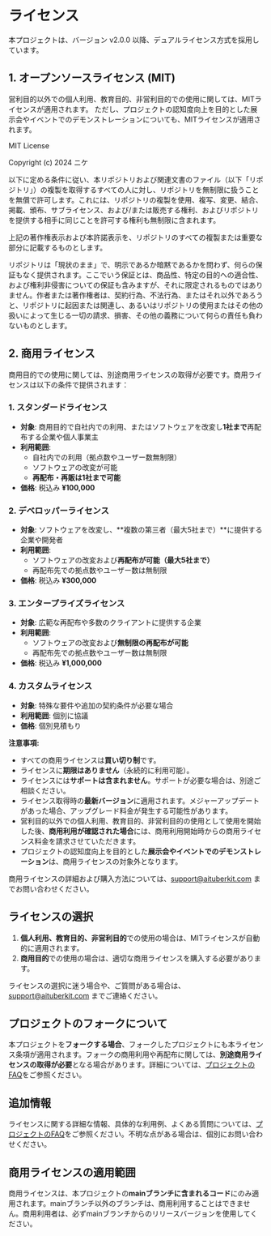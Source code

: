 # ライセンス

本プロジェクトは、バージョン v2.0.0 以降、デュアルライセンス方式を採用しています。

## 1. オープンソースライセンス (MIT)

営利目的以外での個人利用、教育目的、非営利目的での使用に関しては、MITライセンスが適用されます。
ただし、プロジェクトの認知度向上を目的とした展示会やイベントでのデモンストレーションについても、MITライセンスが適用されます。

MIT License

Copyright (c) 2024 ニケ

以下に定める条件に従い、本リポジトリおよび関連文書のファイル（以下「リポジトリ」）の複製を取得するすべての人に対し、リポジトリを無制限に扱うことを無償で許可します。これには、リポジトリの複製を使用、複写、変更、結合、掲載、頒布、サブライセンス、および/または販売する権利、およびリポジトリを提供する相手に同じことを許可する権利も無制限に含まれます。

上記の著作権表示および本許諾表示を、リポジトリのすべての複製または重要な部分に記載するものとします。

リポジトリは「現状のまま」で、明示であるか暗黙であるかを問わず、何らの保証もなく提供されます。ここでいう保証とは、商品性、特定の目的への適合性、および権利非侵害についての保証も含みますが、それに限定されるものではありません。作者または著作権者は、契約行為、不法行為、またはそれ以外であろうと、リポジトリに起因または関連し、あるいはリポジトリの使用またはその他の扱いによって生じる一切の請求、損害、その他の義務について何らの責任も負わないものとします。

## 2. 商用ライセンス

商用目的での使用に関しては、別途商用ライセンスの取得が必要です。商用ライセンスは以下の条件で提供されます：

### 1. スタンダードライセンス

- **対象**: 商用目的で自社内での利用、またはソフトウェアを改変し**1社まで**再配布する企業や個人事業主
- **利用範囲**:
  - 自社内での利用（拠点数やユーザー数無制限）
  - ソフトウェアの改変が可能
  - **再配布・再販は1社まで可能**
- **価格**: 税込み **¥100,000**

### 2. デベロッパーライセンス

- **対象**: ソフトウェアを改変し、**複数の第三者（最大5社まで）**に提供する企業や開発者
- **利用範囲**:
  - ソフトウェアの改変および**再配布が可能（最大5社まで）**
  - 再配布先での拠点数やユーザー数は無制限
- **価格**: 税込み **¥300,000**

### 3. エンタープライズライセンス

- **対象**: 広範な再配布や多数のクライアントに提供する企業
- **利用範囲**:
  - ソフトウェアの改変および**無制限の再配布が可能**
  - 再配布先での拠点数やユーザー数は無制限
- **価格**: 税込み **¥1,000,000**

### 4. カスタムライセンス

- **対象**: 特殊な要件や追加の契約条件が必要な場合
- **利用範囲**: 個別に協議
- **価格**: 個別見積もり

**注意事項:**

- すべての商用ライセンスは**買い切り制**です。
- ライセンスに**期限はありません**（永続的に利用可能）。
- ライセンスには**サポートは含まれません**。サポートが必要な場合は、別途ご相談ください。
- ライセンス取得時の**最新バージョン**に適用されます。メジャーアップデートがあった場合、アップグレード料金が発生する可能性があります。
- 営利目的以外での個人利用、教育目的、非営利目的の使用として使用を開始した後、**商用利用が確認された場合**には、商用利用開始時からの商用ライセンス料金を請求させていただきます。
- プロジェクトの認知度向上を目的とした**展示会やイベントでのデモンストレーション**は、商用ライセンスの対象外となります。

商用ライセンスの詳細および購入方法については、support@aituberkit.com までお問い合わせください。

## ライセンスの選択

1. **個人利用、教育目的、非営利目的**での使用の場合は、MITライセンスが自動的に適用されます。
2. **商用目的**での使用の場合は、適切な商用ライセンスを購入する必要があります。

ライセンスの選択に迷う場合や、ご質問がある場合は、support@aituberkit.com までご連絡ください。

## プロジェクトのフォークについて

本プロジェクトを**フォークする場合**、フォークしたプロジェクトにも本ライセンス条項が適用されます。フォークの商用利用や再配布に関しては、**別途商用ライセンスの取得が必要**となる場合があります。詳細については、[プロジェクトのFAQ](docs/licensing-faq.md)をご参照ください。

## 追加情報

ライセンスに関する詳細な情報、具体的な利用例、よくある質問については、[プロジェクトのFAQ](docs/licensing-faq.md)をご参照ください。不明な点がある場合は、個別にお問い合わせください。

## 商用ライセンスの適用範囲

商用ライセンスは、本プロジェクトの**mainブランチに含まれるコード**にのみ適用されます。mainブランチ以外のブランチは、商用利用することはできません。商用利用者は、必ずmainブランチからのリリースバージョンを使用してください。
